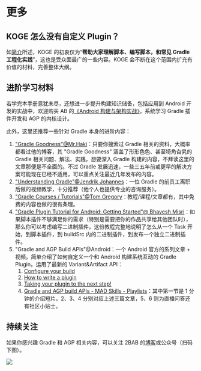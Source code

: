 # 更多

## KOGE 怎么没有自定义 Plugin？

如[简介](./README.md)所述，KOGE 的初衷仅为“**帮助大家理解脚本、编写脚本，和常见 Gradle 工程化实践**”，这也是受众面最广的一些内容。KOGE 会不断在这个范围内扩充有价值的材料，完善整体大纲。


## 进阶学习材料

若学完本手册意犹未尽，还想进一步提升构建知识储备，包括应用到 Android 开发的实战中，欢迎购买 AB 的[《Android 构建与架构实战》](https://2bab.me/zh/blog/2023-05-14-extend-android-build-zh-unevils/)，系统学习 Gradle 插件开发和 AGP 的内核设计。

此外，这里还推荐一些针对 Gradle 本身的进阶内容：

1. ["Gradle Goodness"@Mr.Haki](https://blog.mrhaki.com/search/label/Gradle%3AGoodness)：只要你搜索过 Gradle 相关的资料，大概率都看过他的博客，其 "Gradle Goodness" 涵盖了形形色色、甚至犄角旮旯的 Gradle 相关问题、解法、实践，想要深入 Gradle 构建的内容，不拜读这里的文章那便是不全面的。不过 Gradle 发展迅速，一些三五年前或更早的解决方案可能现在已经不适用，可以重点关注最近几年发布的内容。
2. ["Understanding Gradle"@Jendrik Johannes](https://www.youtube.com/channel/UCxACdAdoVVimgPoFwbdHUkQ/videos)：一位 Gradle 的前员工离职后做的视频教学，十分推荐（他个人也提供专业的咨询服务）。
3. ["Gradle Courses / Tutorials"@Tom Gregory](https://tomgregory.com/wp-content/uploads/2021/06/Gradle-task-inputs-outputs-1.png)：教程/课程/文章都有，其中免费的内容也做的很有条理。
4. ["Gradle Plugin Tutorial for Android: Getting Started"@
Bhavesh Misri](https://www.raywenderlich.com/22198417-gradle-plugin-tutorial-for-android-getting-started#toc-anchor-001)：如果脚本插件不够满足你的需求（特别是需要把你的作品共享给其他团队时），那么你可以考虑编写二进制插件，这份教程完整地说明了怎么从一个 Task 开始，到脚本插件，到 buildSrc 内的二进制插件，到发布一个独立二进制插件。
5. "Gradle and AGP Build APIs"@Android：一个 Android 官方的系列文章 + 视频，简单介绍了如何自定义一个和 Android 构建系统互动的 Gradle Plugin，运用了最新的 Variant&Artifact API：
    1. [Configure your build](https://medium.com/androiddevelopers/gradle-and-agp-build-apis-configure-your-build-9a10db5b2262)
    2. [How to write a plugin](https://medium.com/androiddevelopers/gradle-and-agp-build-apis-how-to-write-a-plugin-1695b590e4ec)
    3. [Taking your plugin to the next step!](https://medium.com/androiddevelopers/gradle-and-agp-build-apis-taking-your-plugin-to-the-next-step-95e7bd1cd4c9)
    4. [Gradle and AGP build APIs - MAD Skills - Playlists](https://youtube.com/playlist?list=PLWz5rJ2EKKc8fyNmwKXYvA2CqxMhXqKXX)：其中第一节是 1 分钟的介绍短片，2、3、4 分别对应上述三篇文章，5、6 则为直播问答还有社区小贴士。

## 持续关注

如果你感兴趣 Gradle 和 AGP 相关内容，可以关注 2BAB 的[博客](https://2bab.me/zh/)或公众号（扫码下图）。

![](https://2bab-images.lastmayday.com/blog/%E5%85%AC%E4%BC%97%E5%8F%B7.jpg?imageslim)